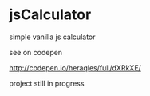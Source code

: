 # jsCalculator
simple vanilla js calculator

see on codepen

http://codepen.io/heraqles/full/dXRkXE/

project still in progress